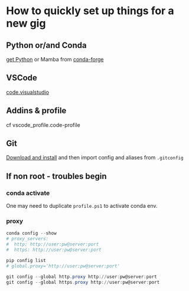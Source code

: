 # How to quickly set up things for a new gig

## Python or/and Conda

[get Python]( https://www.python.org/downloads/windows/) or Mamba from [conda-forge](https://github.com/conda-forge/miniforge)

## VSCode

[code.visualstudio](https://code.visualstudio.com/)

## Addins & profile

cf vscode_profile.code-profile

## Git

[Download and install](https://git-scm.com/downloads) and then import config and aliases from `.gitconfig`

## If non root - troubles begin

### conda activate

One may need to duplicate `profile.ps1` to activate conda env.

### proxy

```ps1
conda config --show
# proxy_servers:
#  http: http://user:pw@server:port
#  https: http://user:pw@server:port

pip config list
# global.proxy='http://user:pw@server:port'

git config --global http.proxy http://user:pw@server:port
git config --global https.proxy http://user:pw@server:port
```
